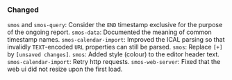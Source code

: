 ### Changed

`smos` and `smos-query`: Consider the `END` timestamp exclusive for the purpose of the ongoing report.
`smos-data`: Documented the meaning of common timestamp names.
`smos-calendar-import`: Improved the ICAL parsing so that invalidly `TEXT`-encoded `URL` properties can still be parsed. 
`smos`: Replace `[+]` by `[unsaved changes]`.
`smos`: Added style (colour) to the editor header text.
`smos-calendar-import`: Retry http requests.
`smos-web-server`: Fixed that the web ui did not resize upon the first load.
